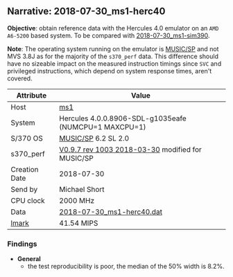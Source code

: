 ## Narrative: 2018-07-30_ms1-herc40

**Objective**: obtain reference data with the Hercules 4.0 emulator on an
`AMD A6-5200` based system. 
To be compared with [2018-07-30_ms1-sim390](2018-07-30_ms1-sim390.md).

**Note**: The operating system running on the emulator is
[MUSIC/SP](https://en.wikipedia.org/wiki/MUSIC/SP) and not MVS 3.8J as
for the majority of the `s370_perf` data. This difference should have no
sizeable impact on the measured instruction timings since `SVC` and
privileged instructions, which depend on system response times, aren't covered.

| Attribute | Value |
| --------- | ----- |
| Host   | [ms1](hostinfo_ms1.md) |
| System | Hercules 4.0.0.8906-SDL-g1035eafe (NUMCPU=1 MAXCPU=1) |
| S/370 OS | [MUSIC/SP](https://en.wikipedia.org/wiki/MUSIC/SP) 6.2 SL 2.0 |
| s370_perf | [V0.9.7  rev  1003  2018-03-30](https://github.com/wfjm/s370-perf/blob/2685ff0/codes/s370_perf.asm) modified for MUSIC/SP |
| Creation Date | 2018-07-30 |
| Send by | Michael Short |
| CPU clock | 2000 MHz |
| Data | [2018-07-30_ms1-herc40.dat](../data/2018-07-30_ms1-herc40.dat) |
| [lmark](README_narr.md#user-content-lmark) | 41.54 MIPS |

### <a id="find">Findings</a>
- **General**
  - the test reproducibility is poor, the median of the 50% width is 8.2%.
